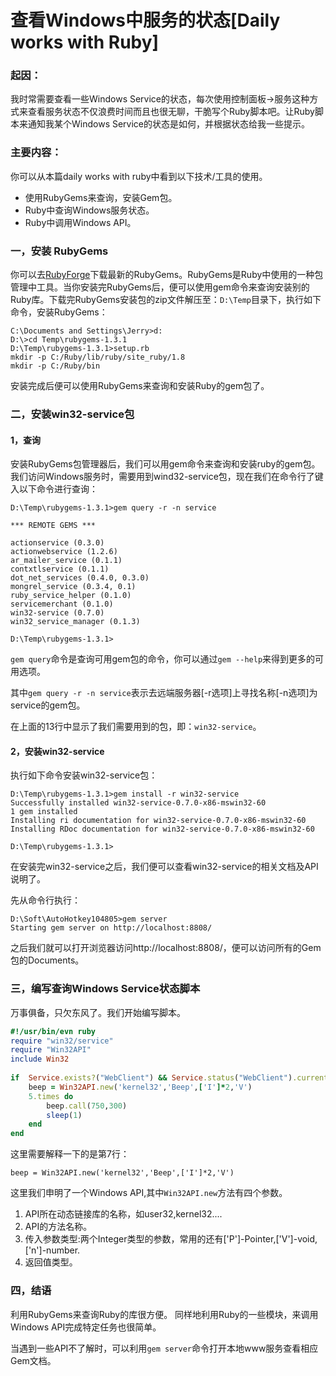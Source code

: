 查看Windows中服务的状态[Daily works with Ruby]
=========

### 起因：

我时常需要查看一些Windows Service的状态，每次使用控制面板->服务这种方式来查看服务状态不仅浪费时间而且也很无聊，干脆写个Ruby脚本吧。让Ruby脚本来通知我某个Windows Service的状态是如何，并根据状态给我一些提示。

### 主要内容： 

你可以从本篇daily works with ruby中看到以下技术/工具的使用。

- 使用RubyGems来查询，安装Gem包。
- Ruby中查询Windows服务状态。
- Ruby中调用Windows API。
 

### 一，安装 RubyGems 

你可以去[RubyForge](http://rubyforge.org/frs/download.php/45906/rubygems-1.3.1.zip)下载最新的RubyGems。RubyGems是Ruby中使用的一种包管理中工具。当你安装完RubyGems后，便可以使用gem命令来查询安装别的Ruby库。下载完RubyGems安装包的zip文件解压至：`D:\Temp`目录下，执行如下命令，安装RubyGems：

```text
C:\Documents and Settings\Jerry>d:
D:\>cd Temp\rubygems-1.3.1
D:\Temp\rubygems-1.3.1>setup.rb
mkdir -p C:/Ruby/lib/ruby/site_ruby/1.8
mkdir -p C:/Ruby/bin
```

安装完成后便可以使用RubyGems来查询和安装Ruby的gem包了。

### 二，安装win32-service包

#### 1，查询 

安装RubyGems包管理器后，我们可以用gem命令来查询和安装ruby的gem包。我们访问Windows服务时，需要用到wind32-service包，现在我们在命令行了键入以下命令进行查询：


```text
D:\Temp\rubygems-1.3.1>gem query -r -n service 

*** REMOTE GEMS *** 

actionservice (0.3.0) 
actionwebservice (1.2.6) 
ar_mailer_service (0.1.1) 
contxtlservice (0.1.1) 
dot_net_services (0.4.0, 0.3.0) 
mongrel_service (0.3.4, 0.1) 
ruby_service_helper (0.1.0) 
servicemerchant (0.1.0) 
win32-service (0.7.0) 
win32_service_manager (0.1.3) 
 
D:\Temp\rubygems-1.3.1>
```

`gem query`命令是查询可用gem包的命令，你可以通过`gem --help`来得到更多的可用选项。 

其中`gem query -r -n service`表示去远端服务器[-r选项]上寻找名称[-n选项]为service的gem包。 

在上面的13行中显示了我们需要用到的包，即：`win32-service`。

#### 2，安装win32-service

执行如下命令安装win32-service包：

```text
D:\Temp\rubygems-1.3.1>gem install -r win32-service 
Successfully installed win32-service-0.7.0-x86-mswin32-60 
1 gem installed 
Installing ri documentation for win32-service-0.7.0-x86-mswin32-60 
Installing RDoc documentation for win32-service-0.7.0-x86-mswin32-60 

D:\Temp\rubygems-1.3.1>
```

在安装完win32-service之后，我们便可以查看win32-service的相关文档及API说明了。 

先从命令行执行：

```text
D:\Soft\AutoHotkey104805>gem server 
Starting gem server on http://localhost:8808/
```

之后我们就可以打开浏览器访问http://localhost:8808/，便可以访问所有的Gem包的Documents。

### 三，编写查询Windows Service状态脚本

万事俱备，只欠东风了。我们开始编写脚本。

```ruby
#!/usr/bin/evn ruby
require "win32/service"
require "Win32API"
include Win32
 
if  Service.exists?("WebClient") && Service.status("WebClient").current_state  == "running"
    beep = Win32API.new('kernel32','Beep',['I']*2,'V')
    5.times do
        beep.call(750,300)
        sleep(1)
    end
end
```

这里需要解释一下的是第7行：

`beep = Win32API.new('kernel32','Beep',['I']*2,'V')`

这里我们申明了一个Windows API,其中`Win32API.new`方法有四个参数。

1. API所在动态链接库的名称，如user32,kernel32.... 
1. API的方法名称。
1. 传入参数类型:两个Integer类型的参数，常用的还有['P']-Pointer,['V']-void,['n']-number. 
1. 返回值类型。 

### 四，结语 

利用RubyGems来查询Ruby的库很方便。 同样地利用Ruby的一些模块，来调用Windows API完成特定任务也很简单。 

当遇到一些API不了解时，可以利用`gem server`命令打开本地www服务查看相应Gem文档。

